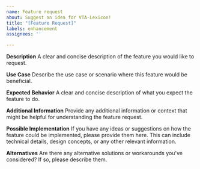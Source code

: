 ```yaml
---
name: Feature request
about: Suggest an idea for VTA-Lexicon!
title: "[Feature Request]"
labels: enhancement
assignees: ''

---
```


**Description**
A clear and concise description of the feature you would like to request.

**Use Case**
Describe the use case or scenario where this feature would be beneficial.

**Expected Behavior**
A clear and concise description of what you expect the feature to do.

**Additional Information**
Provide any additional information or context that might be helpful for understanding the feature request.

**Possible Implementation**
If you have any ideas or suggestions on how the feature could be implemented, please provide them here. This can include technical details, design concepts, or any other relevant information.

**Alternatives**
Are there any alternative solutions or workarounds you've considered? If so, please describe them.
